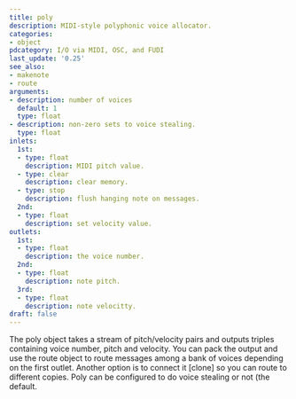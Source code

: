 ```yaml
---
title: poly
description: MIDI-style polyphonic voice allocator.
categories:
- object
pdcategory: I/O via MIDI, OSC, and FUDI
last_update: '0.25'
see_also:
- makenote
- route
arguments:
- description: number of voices 
  default: 1
  type: float
- description: non-zero sets to voice stealing.
  type: float
inlets:
  1st:
  - type: float
    description: MIDI pitch value.
  - type: clear
    description: clear memory.
  - type: stop
    description: flush hanging note on messages.
  2nd:
  - type: float
    description: set velocity value.
outlets:
  1st:
  - type: float
    description: the voice number.
  2nd:
  - type: float
    description: note pitch.
  3rd:
  - type: float
    description: note velocitty.
draft: false
---
```

The poly object takes a stream of pitch/velocity pairs and outputs triples containing voice number, pitch and velocity. You can pack the output and use the route object to route messages among a bank of voices depending on the first outlet. Another option is to connect it [clone] so you can route to different copies. Poly can be configured to do voice stealing or not (the default.